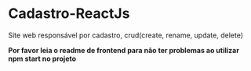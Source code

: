 # Cadastro-ReactJs
Site web responsável por cadastro, crud(create, rename, update, delete) <p></p>
**Por favor leia o readme de frontend para não ter problemas ao utilizar npm start no projeto**
